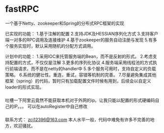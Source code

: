 # fastRPC
一个基于Netty、zookeeper和Spring的分布式RPC框架的实现

已实现的功能：
1.基于注解的配置
2.支持JDK及HESSIAN序列化方式
3.支持客户端一对多的RPC调用及连接维护
4.基于zookeeper的服务自动注册与发现
5.有多个服务实现时，默认采用随机的分配方式调用。

计划中的功能：
1.采用IOC来托管服务端的Bean，而不是反射的形式。
2.考虑支持配置的方式，不仅仅是注解
3.更多的序列化协议
4.服务端采用线程池的方式执行前端请求，而不是在netty的handler中
5.多个服务可用时，支持自定义的负载策略。
6.系统的健壮性。重连，重试，容错等机制的完善。
7.尽量避免集成其他框架（spring）的代码，暂时只有加载配置文件时候有用到，后续会以自定义loader的形式实现。

###
吐槽一下阿里云竟然不能获取本机对于外网的ip。让我只能以配置的形式硬编码自己的IP。。。
可以在autoRegister中自己修改

###
联系方式：
zcj12396@163.com
本人水平一般，代码中难免有许多不完善的地方，欢迎骚扰。
